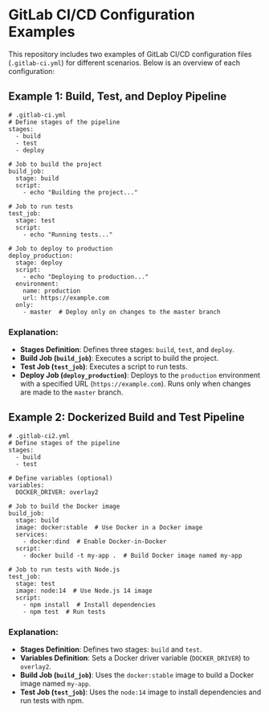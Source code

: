 # GitLab CI/CD Configuration Examples

This repository includes two examples of GitLab CI/CD configuration files (``.gitlab-ci.yml``) for different scenarios. Below is an overview of each configuration:

## Example 1: Build, Test, and Deploy Pipeline
```
# .gitlab-ci.yml
# Define stages of the pipeline
stages:
  - build
  - test
  - deploy

# Job to build the project
build_job:
  stage: build
  script:
    - echo "Building the project..."

# Job to run tests
test_job:
  stage: test
  script:
    - echo "Running tests..."

# Job to deploy to production
deploy_production:
  stage: deploy
  script:
    - echo "Deploying to production..."
  environment:
    name: production
    url: https://example.com
  only:
    - master  # Deploy only on changes to the master branch
```

### Explanation:
- **Stages Definition**: Defines three stages: `build`, `test`, and `deploy`.
- **Build Job (`build_job`)**: Executes a script to build the project.
- **Test Job (`test_job`)**: Executes a script to run tests.
- **Deploy Job (`deploy_production`)**: Deploys to the `production` environment with a specified URL (`https://example.com`). Runs only when changes are made to the `master` branch.

## Example 2: Dockerized Build and Test Pipeline

```
# .gitlab-ci2.yml
# Define stages of the pipeline
stages:
  - build
  - test

# Define variables (optional)
variables:
  DOCKER_DRIVER: overlay2

# Job to build the Docker image
build_job:
  stage: build
  image: docker:stable  # Use Docker in a Docker image
  services:
    - docker:dind  # Enable Docker-in-Docker
  script:
    - docker build -t my-app .  # Build Docker image named my-app

# Job to run tests with Node.js
test_job:
  stage: test
  image: node:14  # Use Node.js 14 image
  script:
    - npm install  # Install dependencies
    - npm test  # Run tests
```

### Explanation:
- **Stages Definition**: Defines two stages: `build` and `test`.
- **Variables Definition**: Sets a Docker driver variable (`DOCKER_DRIVER`) to `overlay2`.
- **Build Job (`build_job`)**: Uses the `docker:stable` image to build a Docker image named `my-app`.
- **Test Job (`test_job`)**: Uses the `node:14` image to install dependencies and run tests with npm.
